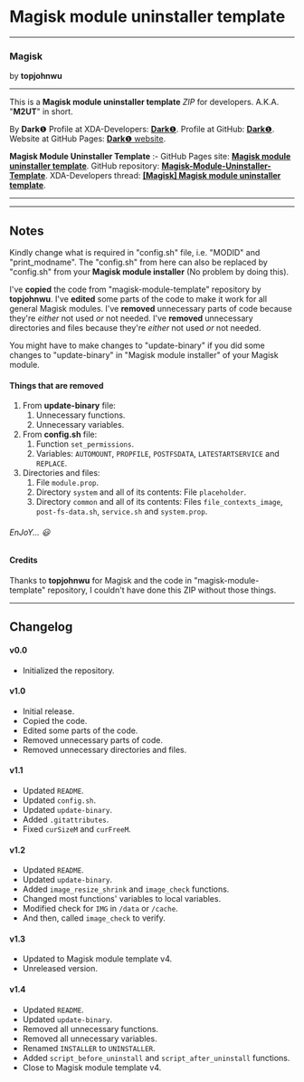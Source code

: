 # Magisk module uninstaller template #

----------

### Magisk ###
by **topjohnwu**

----------

This is a **Magisk module uninstaller template** *ZIP* for developers.
A.K.A. "**M2UT**" in short.

By **Dark**❶
Profile at XDA-Developers: [**Dark**❶](http://forum.xda-developers.com/member.php?u=7292542 "XDA profile").
Profile at GitHub: [**Dark**❶](https://github.com/dark-1 "GitHub profile").
Website at GitHub Pages: [**Dark**❶ website](https://dark-1.github.io "GitHub website").

**Magisk Module Uninstaller Template** :-
GitHub Pages site: [**Magisk module uninstaller template**](https://dark-1.github.io/Magisk-Module-Uninstaller-Template "GitHub Pages").
GitHub repository: [**Magisk-Module-Uninstaller-Template**](https://github.com/dark-1/Magisk-Module-Uninstaller-Template "GitHub").
XDA-Developers thread: [**[Magisk] Magisk module uninstaller template**](https://forum.xda-developers.com/apps/magisk/magisk-module-uninstaller-template-t3597600 "XDA-Developers").


----------

----------

## Notes ##

Kindly change what is required in "config.sh" file, i.e. "MODID" and "print_modname".
The "config.sh" from here can also be replaced by "config.sh" from your **Magisk module installer** (No problem by doing this).

I've **copied** the code from "magisk-module-template" repository by **topjohnwu**.
I've **edited** some parts of the code to make it work for all general Magisk modules.
I've **removed** unnecessary parts of code because they're *either* not used *or* not needed.
I've **removed** unnecessary directories and files because they're *either* not used *or* not needed.

You might have to make changes to "update-binary" if you did some changes to "update-binary" in "Magisk module installer" of your Magisk module.

#### Things that are removed ####

1. From **update-binary** file:
    1. Unnecessary functions.
    2. Unnecessary variables.
2. From **config.sh** file:
    1. Function `set_permissions`.
    2. Variables: `AUTOMOUNT`, `PROPFILE`, `POSTFSDATA`, `LATESTARTSERVICE` and `REPLACE`.
3. Directories and files:
    1. File `module.prop`.
    2. Directory `system` and all of its contents: File `placeholder`.
    3. Directory `common` and all of its contents: Files `file_contexts_image`, `post-fs-data.sh`, `service.sh` and `system.prop`.


###### EnJoY...  :smiley: ######
  
#### Credits ####

Thanks to **topjohnwu** for Magisk and the code in "magisk-module-template" repository, I couldn't have done this ZIP without those things.


----------

## Changelog ##

#### v0.0 ####
- Initialized the repository.

#### v1.0 ####
- Initial release.
- Copied the code.
- Edited some parts of the code.
- Removed unnecessary parts of code.
- Removed unnecessary directories and files.

#### v1.1 ####
- Updated `README`.
- Updated `config.sh`.
- Updated `update-binary`.
- Added `.gitattributes`.
- Fixed `curSizeM` and `curFreeM`.

#### v1.2 ####
- Updated `README`.
- Updated `update-binary`.
- Added `image_resize_shrink` and `image_check` functions.
- Changed most functions' variables to local variables.
- Modified check for `IMG` in `/data` or `/cache`.
- And then, called `image_check` to verify.

#### v1.3 ####
- Updated to Magisk module template v4.
- Unreleased version.

#### v1.4 ####
- Updated `README`.
- Updated `update-binary`.
- Removed all unnecessary functions.
- Removed all unnecessary variables.
- Renamed `INSTALLER` to `UNINSTALLER`.
- Added `script_before_uninstall` and `script_after_uninstall` functions.
- Close to Magisk module template v4.
